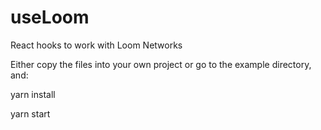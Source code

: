 # useLoom
React hooks to work with Loom Networks

Either copy the files into your own project or go to the example directory, and:

yarn install

yarn start
